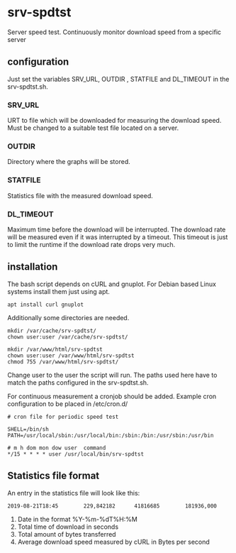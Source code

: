 # srv-spdtst
Server speed test. Continuously monitor download speed from a specific server

## configuration
Just set the variables SRV_URL, OUTDIR , STATFILE and DL_TIMEOUT in the srv-spdtst.sh.

### SRV_URL
URT to file which will be downloaded for measuring the download speed. Must be changed to a suitable test file located on a server.

### OUTDIR
Directory where the graphs will be stored.

### STATFILE
Statistics file with the measured download speed.

### DL_TIMEOUT
Maximum time before the download will be interrupted. The download rate will be measured even if it was interrupted by a timeout. This timeout is just to limit the runtime if the download rate drops very much.

## installation
The bash script depends on cURL and gnuplot. For Debian based Linux systems install them just using apt.
~~~~
apt install curl gnuplot
~~~~
Additionally some directories are needed.
~~~~
mkdir /var/cache/srv-spdtst/
chown user:user /var/cache/srv-spdtst/

mkdir /var/www/html/srv-spdtst
chown user:user /var/www/html/srv-spdtst
chmod 755 /var/www/html/srv-spdtst/
~~~~
Change user to the user the script will run. The paths used here have to match the paths configured in the srv-spdtst.sh.


For continuous measurement a cronjob should be added. Example cron configuration to be placed in /etc/cron.d/
~~~~
# cron file for periodic speed test

SHELL=/bin/sh
PATH=/usr/local/sbin:/usr/local/bin:/sbin:/bin:/usr/sbin:/usr/bin

# m h dom mon dow user  command
*/15 * * * * user /usr/local/bin/srv-spdtst
~~~~

## Statistics file format
An entry in the statistics file will look like this:
~~~~
2019-08-21T18:45        229,842182      41816685        181936,000
~~~~
1. Date in the format %Y-%m-%dT%H:%M
2. Total time of download in seconds
3. Total amount of bytes transferred
4. Average download speed measured by cURL in Bytes per second
